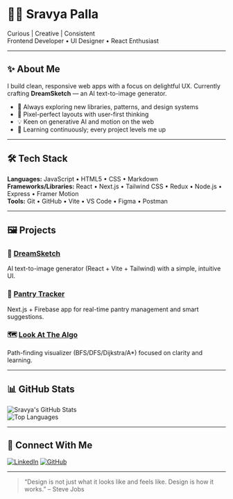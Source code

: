 # 👩‍💻 Sravya Palla

Curious | Creative | Consistent  
Frontend Developer • UI Designer • React Enthusiast

---

## ✨ About Me
I build clean, responsive web apps with a focus on delightful UX. Currently crafting **DreamSketch** — an AI text-to-image generator.

- 🧠 Always exploring new libraries, patterns, and design systems  
- 🎨 Pixel-perfect layouts with user-first thinking  
- 💡 Keen on generative AI and motion on the web  
- 🔄 Learning continuously; every project levels me up

---

## 🛠️ Tech Stack
**Languages:** JavaScript • HTML5 • CSS • Markdown  
**Frameworks/Libraries:** React • Next.js • Tailwind CSS • Redux • Node.js • Express • Framer Motion  
**Tools:** Git • GitHub • Vite • VS Code • Figma • Postman

---

## 🖼️ Projects
### 💫 [DreamSketch](https://github.com/sravyapalla/DreamSketch)
AI text-to-image generator (React + Vite + Tailwind) with a simple, intuitive UI.

### 🧺 [Pantry Tracker](https://github.com/sravyapalla/pantry)
Next.js + Firebase app for real-time pantry management and smart suggestions.

### 🗺️ [Look At The Algo](https://github.com/sravyapalla/look_at_the_algo)
Path-finding visualizer (BFS/DFS/Dijkstra/A*) focused on clarity and learning.

---

## 📊 GitHub Stats
![Sravya's GitHub Stats](https://github-readme-stats.vercel.app/api?username=sravyapalla&show_icons=true&theme=tokyonight)  
![Top Languages](https://github-readme-stats.vercel.app/api/top-langs/?username=sravyapalla&layout=compact&theme=tokyonight)

---

## 🤝 Connect With Me
[![LinkedIn](https://img.shields.io/badge/-LinkedIn-blue?logo=linkedin&style=flat-square)](https://www.linkedin.com/in/p-sravya/)
[![GitHub](https://img.shields.io/badge/-GitHub-black?logo=github&style=flat-square)](https://github.com/sravyapalla)

---

> “Design is not just what it looks like and feels like. Design is how it works.” – Steve Jobs
